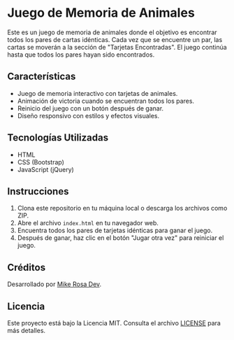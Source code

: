# Juego de Memoria de Animales

Este es un juego de memoria de animales donde el objetivo es encontrar todos los pares de cartas idénticas. Cada vez que se encuentre un par, las cartas se moverán a la sección de "Tarjetas Encontradas". El juego continúa hasta que todos los pares hayan sido encontrados.

## Características

- Juego de memoria interactivo con tarjetas de animales.
- Animación de victoria cuando se encuentran todos los pares.
- Reinicio del juego con un botón después de ganar.
- Diseño responsivo con estilos y efectos visuales.

## Tecnologías Utilizadas

- HTML
- CSS (Bootstrap)
- JavaScript (jQuery)

## Instrucciones

1. Clona este repositorio en tu máquina local o descarga los archivos como ZIP.
2. Abre el archivo `index.html` en tu navegador web.
3. Encuentra todos los pares de tarjetas idénticas para ganar el juego.
4. Después de ganar, haz clic en el botón "Jugar otra vez" para reiniciar el juego.

## Créditos

Desarrollado por [Mike Rosa Dev](https://mikerosasdev.com).

## Licencia

Este proyecto está bajo la Licencia MIT. Consulta el archivo [LICENSE](LICENSE) para más detalles.
